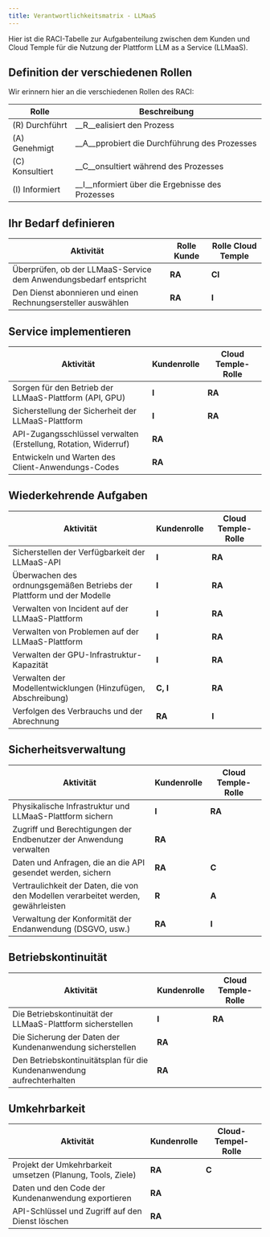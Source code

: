 ```yaml
---
title: Verantwortlichkeitsmatrix - LLMaaS
---
```


Hier ist die RACI-Tabelle zur Aufgabenteilung zwischen dem Kunden und Cloud Temple für die Nutzung der Plattform LLM as a Service (LLMaaS).

## Definition der verschiedenen Rollen

Wir erinnern hier an die verschiedenen Rollen des RACI:

| Rolle        | Beschreibung                             |
| ------------ | ---------------------------------------- |
| (R) Durchführt | __R__ealisiert den Prozess               |
| (A) Genehmigt | __A__pprobiert die Durchführung des Prozesses |
| (C) Konsultiert | __C__onsultiert während des Prozesses     |
| (I) Informiert | __I__nformiert über die Ergebnisse des Prozesses |

## Ihr Bedarf definieren

| Aktivität                                                              | Rolle Kunde | Rolle Cloud Temple |
| --------------------------------------------------------------------- | ----------- | ----------------- |
| Überprüfen, ob der LLMaaS-Service dem Anwendungsbedarf entspricht | __RA__      | __CI__            |
| Den Dienst abonnieren und einen Rechnungsersteller auswählen           | __RA__      | __I__             |

## Service implementieren

| Aktivität                                                                           | Kundenrolle | Cloud Temple-Rolle |
| ---------------------------------------------------------------------------------- | ----------- | ----------------- |
| Sorgen für den Betrieb der LLMaaS-Plattform (API, GPU)                             | __I__       | __RA__            |
| Sicherstellung der Sicherheit der LLMaaS-Plattform                                 | __I__       | __RA__            |
| API-Zugangsschlüssel verwalten (Erstellung, Rotation, Widerruf)                   | __RA__      |                   |
| Entwickeln und Warten des Client-Anwendungs-Codes                                 | __RA__      |                   |

## Wiederkehrende Aufgaben

| Aktivität                                                         | Kundenrolle | Cloud Temple-Rolle |
| ---------------------------------------------------------------- | ----------- | ----------------- |
| Sicherstellen der Verfügbarkeit der LLMaaS-API                         | __I__       | __RA__            |
| Überwachen des ordnungsgemäßen Betriebs der Plattform und der Modelle | __I__       | __RA__            |
| Verwalten von Incident auf der LLMaaS-Plattform                     | __I__       | __RA__            |
| Verwalten von Problemen auf der LLMaaS-Plattform                     | __I__       | __RA__            |
| Verwalten der GPU-Infrastruktur-Kapazität                        | __I__       | __RA__            |
| Verwalten der Modellentwicklungen (Hinzufügen, Abschreibung)           | __C, I__    | __RA__            |
| Verfolgen des Verbrauchs und der Abrechnung                         | __RA__      | __I__             |

## Sicherheitsverwaltung

| Aktivität                                                                    | Kundenrolle | Cloud Temple-Rolle |
| ---------------------------------------------------------------------------- | ----------- | ------------------ |
| Physikalische Infrastruktur und LLMaaS-Plattform sichern                    | __I__       | __RA__             |
| Zugriff und Berechtigungen der Endbenutzer der Anwendung verwalten          | __RA__      |                    |
| Daten und Anfragen, die an die API gesendet werden, sichern                  | __RA__      | __C__              |
| Vertraulichkeit der Daten, die von den Modellen verarbeitet werden, gewährleisten | __R__       | __A__              |
| Verwaltung der Konformität der Endanwendung (DSGVO, usw.)                    | __RA__      | __I__              |

## Betriebskontinuität

| Aktivität                                                             | Kundenrolle | Cloud Temple-Rolle |
| --------------------------------------------------------------------- | ----------- | ------------------ |
| Die Betriebskontinuität der LLMaaS-Plattform sicherstellen             | __I__       | __RA__             |
| Die Sicherung der Daten der Kundenanwendung sicherstellen              | __RA__      |                    |
| Den Betriebskontinuitätsplan für die Kundenanwendung aufrechterhalten | __RA__      |                    |

## Umkehrbarkeit

| Aktivität                                                                    | Kundenrolle | Cloud-Tempel-Rolle |
| ---------------------------------------------------------------------------- | ----------- | ------------------ |
| Projekt der Umkehrbarkeit umsetzen (Planung, Tools, Ziele)                   | __RA__      | __C__              |
| Daten und den Code der Kundenanwendung exportieren                           | __RA__      |                    |
| API-Schlüssel und Zugriff auf den Dienst löschen                             | __RA__      |                    |